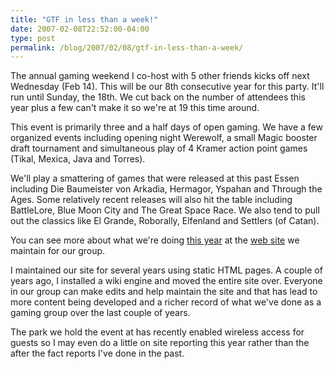 ```yaml
---
title: "GTF in less than a week!"
date: 2007-02-08T22:52:00-04:00
type: post
permalink: /blog/2007/02/08/gtf-in-less-than-a-week/
---
```

The annual gaming weekend I co-host with 5 other friends kicks off next Wednesday (Feb 14). This will be our 8th consecutive year for this party. It'll run until Sunday, the 18th. We cut back on the number of attendees this year plus a few can't make it so we're at 19 this time around.

This event is primarily three and a half days of open gaming. We have a few organized events including opening night Werewolf, a small Magic booster draft tournament and simultaneous play of 4 Kramer action point games (Tikal, Mexica, Java and Torres).

We'll play a smattering of games that were released at this past Essen including Die Baumeister von Arkadia, Hermagor, Yspahan and Through the Ages. Some relatively recent releases will also hit the table including BattleLore, Blue Moon City and The Great Space Race. We also tend to pull out the classics like El Grande, Roborally, Elfenland and Settlers (of Catan).

You can see more about what we're doing [this year](https://web.archive.org/web/20110116042211/https://gtfgamers.org/index.php?title=GTF_2007) at the [web site](https://web.archive.org/web/20161025052422/http://gtfgamers.org/index.php?title=Main_Page) we maintain for our group.

I maintained our site for several years using static HTML pages. A couple of years ago, I installed a wiki engine and moved the entire site over. Everyone in our group can make edits and help maintain the site and that has lead to more content being developed and a richer record of what we've done as a gaming group over the last couple of years.

The park we hold the event at has recently enabled wireless access for guests so I may even do a little on site reporting this year rather than the after the fact reports I've done in the past.
